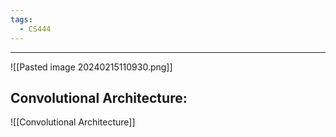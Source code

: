 ```yaml
---
tags:
  - CS444
---
```

---
![[Pasted image 20240215110930.png]]
## Convolutional Architecture:
![[Convolutional Architecture]]